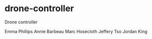 # drone-controller

Drone controller

Emma Phillips
Annie Barbeau
Marc Hosecloth
Jeffery Tso
Jordan King

